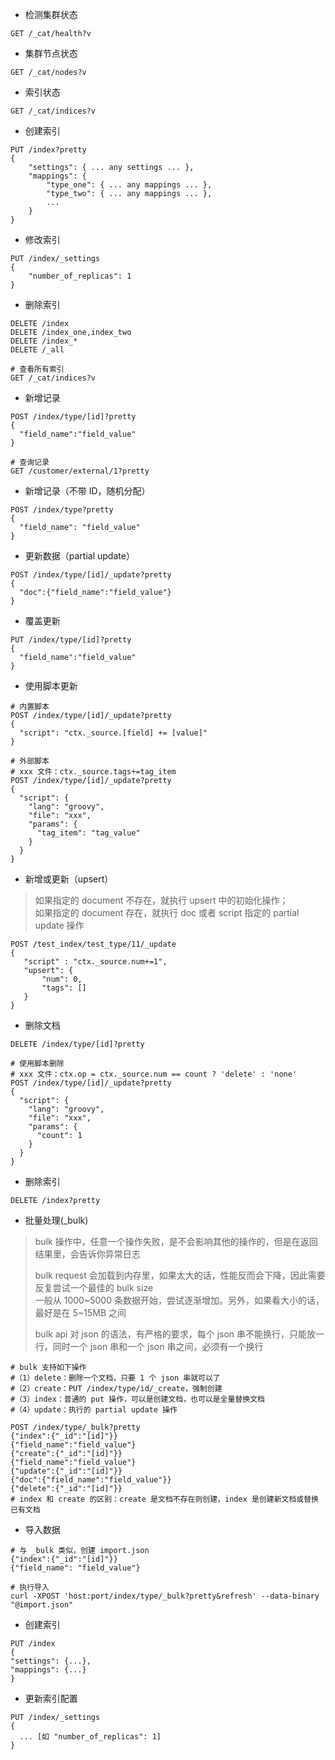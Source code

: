 
- 检测集群状态  
```
GET /_cat/health?v  
```

- 集群节点状态  
```
GET /_cat/nodes?v
```

- 索引状态  
```
GET /_cat/indices?v
```

- 创建索引  
```
PUT /index?pretty
{
    "settings": { ... any settings ... },
    "mappings": {
        "type_one": { ... any mappings ... },
        "type_two": { ... any mappings ... },
        ...
    }
}
```
- 修改索引
```
PUT /index/_settings
{
    "number_of_replicas": 1
}
```
- 删除索引
```
DELETE /index
DELETE /index_one,index_two
DELETE /index_*
DELETE /_all
```

```
# 查看所有索引
GET /_cat/indices?v
```

- 新增记录  
```
POST /index/type/[id]?pretty
{
  "field_name":"field_value"
}

# 查询记录  
GET /customer/external/1?pretty
```

- 新增记录（不带 ID，随机分配）  
```
POST /index/type?pretty
{
  "field_name": "field_value"
}
```

- 更新数据（partial update）  
```
POST /index/type/[id]/_update?pretty
{
  "doc":{"field_name":"field_value"}
}
```

- 覆盖更新  
```
PUT /index/type/[id]?pretty
{
  "field_name":"field_value"
}
```

- 使用脚本更新  
```
# 内置脚本
POST /index/type/[id]/_update?pretty
{
  "script": "ctx._source.[field] += [value]"
}

# 外部脚本
# xxx 文件：ctx._source.tags+=tag_item
POST /index/type/[id]/_update?pretty
{
  "script": {
    "lang": "groovy", 
    "file": "xxx",
    "params": {
      "tag_item": "tag_value"
    }
  }
}
```

- 新增或更新（upsert）
> 如果指定的 document 不存在，就执行 upsert 中的初始化操作；  
> 如果指定的 document 存在，就执行 doc 或者 script 指定的 partial update 操作
```
POST /test_index/test_type/11/_update
{
   "script" : "ctx._source.num+=1",
   "upsert": {
       "num": 0,
       "tags": []
   }
}
```

- 删除文档  
```
DELETE /index/type/[id]?pretty

# 使用脚本删除
# xxx 文件：ctx.op = ctx._source.num == count ? 'delete' : 'none'
POST /index/type/[id]/_update?pretty
{
  "script": {
    "lang": "groovy",
    "file": "xxx",
    "params": {
      "count": 1
    }
  }
}
```

- 删除索引  
```
DELETE /index?pretty
```

- 批量处理(_bulk)
> bulk 操作中，任意一个操作失败，是不会影响其他的操作的，但是在返回结果里，会告诉你异常日志  
> 
> bulk request 会加载到内存里，如果太大的话，性能反而会下降，因此需要反复尝试一个最佳的 bulk size  
> 一般从 1000~5000 条数据开始，尝试逐渐增加。另外，如果看大小的话，最好是在 5~15MB 之间  
> 
> bulk api 对 json 的语法，有严格的要求，每个 json 串不能换行，只能放一行，同时一个 json 串和一个 json 串之间，必须有一个换行
```
# bulk 支持如下操作
#（1）delete：删除一个文档，只要 1 个 json 串就可以了
#（2）create：PUT /index/type/id/_create，强制创建
#（3）index：普通的 put 操作，可以是创建文档，也可以是全量替换文档
#（4）update：执行的 partial update 操作

POST /index/type/_bulk?pretty
{"index":{"_id":"[id]"}}
{"field_name":"field_value"}
{"create":{"_id":"[id]"}}
{"field_name":"field_value"}
{"update":{"_id":"[id]"}}
{"doc":{"field_name":"field_value"}}
{"delete":{"_id":"[id]"}}
# index 和 create 的区别：create 是文档不存在则创建，index 是创建新文档或替换已有文档
```

- 导入数据
```
# 与 _bulk 类似，创建 import.json
{"index":{"_id":"[id]"}}
{"field_name": "field_value"}

# 执行导入
curl -XPOST 'host:port/index/type/_bulk?pretty&refresh' --data-binary "@import.json"
```

- 创建索引
```
PUT /index
{
"settings": {...},
"mappings": {...}
}
```

- 更新索引配置
```
PUT /index/_settings
{
  ... [如 "number_of_replicas": 1]
}
```

